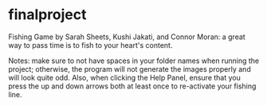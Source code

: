 # finalproject
Fishing Game by Sarah Sheets, Kushi Jakati, and Connor Moran: a great way to pass time is to fish to your heart's content. 

Notes: make sure to not have spaces in your folder names when running the project; otherwise, the program will not generate the images properly and will look quite odd. Also, when clicking the Help Panel, ensure that you press the up and down arrows both at least once to re-activate your fishing line. 
